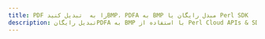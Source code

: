 ---title: PDF را به  تبدیل کنیدBMP، PDFA به BMP مبدل رایگان یا Perl SDKdescription: تبدیل رایگانPDFA به BMP با استفاده از Perl Cloud APIs & SDK همچنین اسناد PDF را در Cloud ایجاد، ویرایش و رندر کنید.---